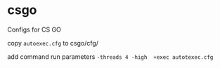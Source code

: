 # csgo
Configs for CS GO

copy `autoexec.cfg` to csgo/cfg/

add command run parameters `-threads 4 -high  +exec autotexec.cfg`
